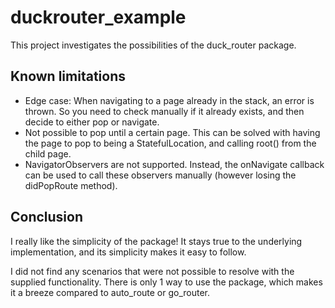 # duckrouter_example

This project investigates the possibilities of the duck_router package.

## Known limitations

- Edge case: When navigating to a page already in the stack, an error is thrown. So you need to check manually if it already exists, and then decide to either pop or navigate.
- Not possible to pop until a certain page. This can be solved with having the page to pop to being a StatefulLocation, and calling root() from the child page.
- NavigatorObservers are not supported. Instead, the onNavigate callback can be used to call these observers manually (however losing the didPopRoute method).

## Conclusion

I really like the simplicity of the package! It stays true to the underlying implementation, and its simplicity makes it easy to follow. 

I did not find any scenarios that were not possible to resolve with the supplied functionality. There is only 1 way to use the package, which makes it a breeze compared to auto_route or go_router.